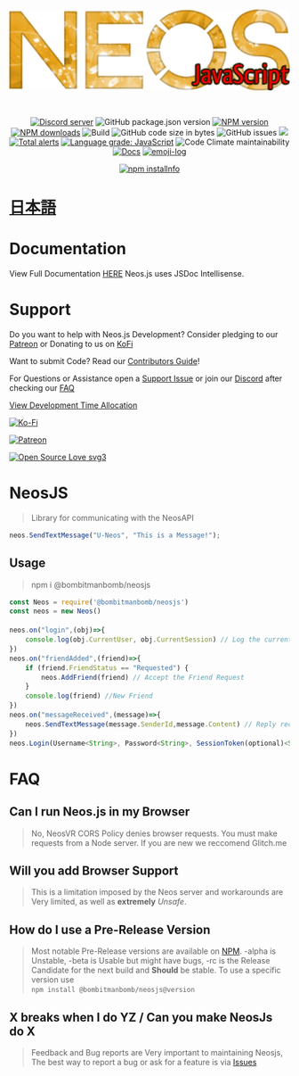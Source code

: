 <!-- markdownlint-disable MD033 -->

<div align="center">
  <br />
  <p>
    <a href="https://github.com/PolyLogiX-Studio/Neos.js"><img src="https://github.com/PolyLogiX-Studio/Neos.js/blob/master/.github/Logo.png?raw=true" width="546" alt="Neos.js" /></a>
  </p>
  <br />
  <p>
    <a href="https://discord.gg/6y2A4Pk"><img src="https://discordapp.com/api/guilds/571612136036499466/embed.png" alt="Discord server" /></a>
    <img alt="GitHub package.json version" src="https://img.shields.io/github/package-json/v/PolyLogiX-Studio/Neos.js">
    <a href="https://www.npmjs.com/package/@bombitmanbomb/neosjs"><img src="https://img.shields.io/npm/v/@bombitmanbomb/neosjs.svg?maxAge=3600" alt="NPM version" /></a>
    <a href="https://www.npmjs.com/package/@bombitmanbomb/neosjs"><img src="https://img.shields.io/npm/dt/@bombitmanbomb/neosjs.svg?maxAge=3600" alt="NPM downloads" /></a>
    <img alt="Build" src="https://travis-ci.com/PolyLogiX-Studio/Neos.js.svg?branch=master">
    <img alt="GitHub code size in bytes" src="https://img.shields.io/github/languages/code-size/PolyLogiX-Studio/Neos.js">
    <img alt="GitHub issues" src="https://img.shields.io/github/issues/PolyLogiX-Studio/Neos.js">
    <a href="https://www.codacy.com/gh/PolyLogiX-Studio/Neos.js/dashboard?utm_source=github.com&amp;utm_medium=referral&amp;utm_content=PolyLogiX-Studio/Neos.js&amp;utm_campaign=Badge_Grade"><img src="https://app.codacy.com/project/badge/Grade/c6eca36829154d05993cbaffb8172caa"/></a>
    <a href="https://lgtm.com/projects/g/PolyLogiX-Studio/Neos.js/alerts/"><img alt="Total alerts" src="https://img.shields.io/lgtm/alerts/g/PolyLogiX-Studio/Neos.js.svg?logo=lgtm&logoWidth=18"/></a>
    <a href="https://lgtm.com/projects/g/PolyLogiX-Studio/Neos.js/context:javascript"><img alt="Language grade: JavaScript" src="https://img.shields.io/lgtm/grade/javascript/g/PolyLogiX-Studio/Neos.js.svg?logo=lgtm&logoWidth=18"/></a>
    <img alt="Code Climate maintainability" src="https://img.shields.io/codeclimate/maintainability/PolyLogiX-Studio/Neos.js">
    <a href="https://inch-ci.org/github/PolyLogiX-Studio/Neos.js"><img alt="Docs" src="http://inch-ci.org/github/PolyLogiX-Studio/Neos.js.svg?branch=master"></a>
    <a href="https://github.com/ahmadawais/Emoji-Log/"><img alt="emoji-log" src="https://cdn.rawgit.com/ahmadawais/stuff/ca97874/emoji-log/non-flat-round.svg" /></a>
    </p>
    <p>
    <a href="https://nodei.co/npm/@bombitmanbomb/neosjs"><img src="https://nodei.co/npm/@bombitmanbomb/neosjs.png?downloads=true&stars=true" alt="npm installnfo" /></a>
  </p>
</div>

# [日本語](READMEJP.md)

# Documentation

View Full Documentation [HERE](https://polylogix-studio.github.io/Neos.js/)
Neos.js uses JSDoc Intellisense.

# Support

Do you want to help with Neos.js Development?
Consider pledging to our [Patreon](https://www.patreon.com/PolyLogiX_VR) or Donating to us on [KoFi](https://ko-fi.com/polylogix_studio)

Want to submit Code? Read our [Contributors Guide](CONTRIBUTING.md)!

For Questions or Assistance open a [Support Issue](https://github.com/PolyLogiX-Studio/Neos.js/issues/new/choose) or join our [Discord](https://discord.gg/6y2A4Pk) after checking our [FAQ](#faq)

[View Development Time Allocation](https://wakatime.com/@bombitmanbomb/projects/ukduiihxzq)

<div><p>
    <a href="https://ko-fi.com/N4N418QV5"><img src="https://www.ko-fi.com/img/githubbutton_sm.svg" alt="Ko-Fi" /></a>
    </p><p><a href="https://www.patreon.com/PolyLogiX_VR"><img src="https://img.shields.io/badge/donate-patreon-F96854.svg" alt="Patreon" /></a>
  </p>
  </div>

[![Open Source Love svg3](https://badges.frapsoft.com/os/v3/open-source.svg?v=103)](CONTRIBUTING.md)

# NeosJS

> Library for communicating with the NeosAPI

```js
neos.SendTextMessage("U-Neos", "This is a Message!");
```

## Usage

> npm i @bombitmanbomb/neosjs

```js
const Neos = require('@bombitmanbomb/neosjs')
const neos = new Neos()

neos.on("login",(obj)=>{
    console.log(obj.CurrentUser, obj.CurrentSession) // Log the current user and Session
})
neos.on("friendAdded",(friend)=>{
    if (friend.FriendStatus == "Requested") {
        neos.AddFriend(friend) // Accept the Friend Request
    }
    console.log(friend) //New Friend
})
neos.on("messageReceived",(message)=>{
    neos.SendTextMessage(message.SenderId,message.Content) // Reply recieved message back
})
neos.Login(Username<String>, Password<String>, SessionToken(optional)<String>, MachineID<String>, RememberMe<Boolean>)

```

# FAQ

## Can I run Neos.js in my Browser

> No, NeosVR CORS Policy denies browser requests.
> You must make requests from a Node server. If you are new we reccomend Glitch.me

## Will you add Browser Support

> This is a limitation imposed by the Neos server and workarounds are Very limited,
> as well as **extremely** _Unsafe_.

## How do I use a Pre-Release Version

> Most notable Pre-Release versions are available on [NPM](https://www.npmjs.com/package/@bombitmanbomb/neosjs).
> -alpha is Unstable, -beta is Usable but might have bugs, -rc is the Release Candidate for the next build and **Should** be stable. To use a specific version use <br>`npm install @bombitmanbomb/neosjs@version`

## X breaks when I do YZ / Can you make NeosJs do X

> Feedback and Bug reports are Very important to maintaining Neosjs, The best way to report a bug or ask for a feature is via [Issues](https://github.com/PolyLogiX-Studio/Neos.js/issues/new/choose)
